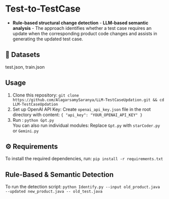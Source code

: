 # Test-to-TestCase

- **Rule-based structural change detection** - **LLM-based semantic analysis** - The approach identifies whether a test case requires an update when the corresponding product code changes and assists in generating the updated test case.

## 🚀 Datasets
test.json, train.json

## Usage
1. Clone this repository: `git clone https://github.com/AlagarsamySaranya/LLM-TestCaseUpdation.git && cd LLM-TestCaseUpdation`  
2. Set up OpenAI API Key: Create `openai_api_key.json` file in the root directory with content: `{ "api_key": "YOUR_OPENAI_API_KEY" }`  
3. Run : `python Gpt.py`  
You can also run individual modules: Replace `Gpt.py` with `starCoder.py` or `Gemini.py`

## ⚙️ Requirements
To install the required dependencies, run: `pip install -r requirements.txt`

## Rule-Based & Semantic Detection
To run the detection script: `python Identify.py --input old_product.java --updated new_product.java -- old_test.java`
